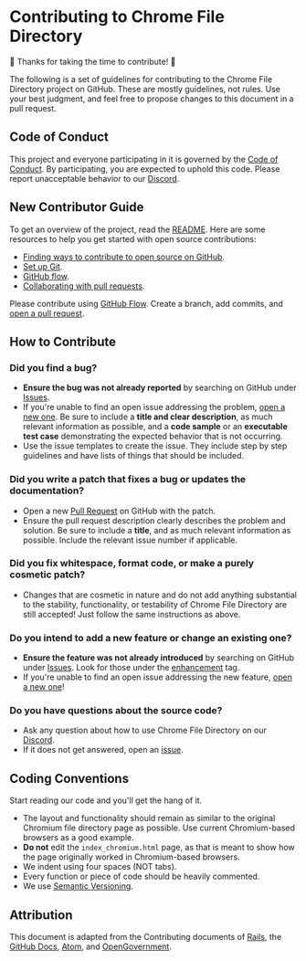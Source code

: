 # Contributing to Chrome File Directory

🎉 Thanks for taking the time to contribute! 🎉

The following is a set of guidelines for contributing to the Chrome File Directory project on GitHub. These are mostly guidelines, not rules. Use your best judgment, and feel free to propose changes to this document in a pull request.

## Code of Conduct

This project and everyone participating in it is governed by the [Code of Conduct](https://github.com/willtheorangeguy/Chrome-File-Directory/blob/main/CODE_OF_CONDUCT.md). By participating, you are expected to uphold this code. Please report unacceptable behavior to our [Discord](https://discord.gg/b7XPBfzZPC).

## New Contributor Guide

To get an overview of the project, read the [README](README.md). Here are some resources to help you get started with open source contributions:

- [Finding ways to contribute to open source on GitHub](https://docs.github.com/en/get-started/exploring-projects-on-github/finding-ways-to-contribute-to-open-source-on-github).
- [Set up Git](https://docs.github.com/en/get-started/quickstart/set-up-git).
- [GitHub flow](https://docs.github.com/en/get-started/quickstart/github-flow).
- [Collaborating with pull requests](https://docs.github.com/en/github/collaborating-with-pull-requests).

Please contribute using [GitHub Flow](https://guides.github.com/introduction/flow). Create a branch, add commits, and [open a pull request](https://github.com/willtheorangeguy/Chrome-File-Directory/compare).

## How to Contribute

### Did you find a bug?

- **Ensure the bug was not already reported** by searching on GitHub under [Issues](https://github.com/willtheorangeguy/Chrome-File-Directory/issues).
- If you're unable to find an open issue addressing the problem, [open a new one](https://github.com/willtheorangeguy/Chrome-File-Directory/issues/new). Be sure to include a **title and clear description**, as much relevant information as possible, and a **code sample** or an **executable test case** demonstrating the expected behavior that is not occurring.
- Use the issue templates to create the issue. They include step by step guidelines and have lists of things that should be included.

### Did you write a patch that fixes a bug or updates the documentation?

- Open a new [Pull Request](https://github.com/willtheorangeguy/Chrome-File-Directory/pulls) on GitHub with the patch.
- Ensure the pull request description clearly describes the problem and solution. Be sure to include a **title**, and as much relevant information as possible. Include the relevant issue number if applicable.

### Did you fix whitespace, format code, or make a purely cosmetic patch?

- Changes that are cosmetic in nature and do not add anything substantial to the stability, functionality, or testability of Chrome File Directory are still accepted! Just follow the same instructions as above.

### Do you intend to add a new feature or change an existing one?

- **Ensure the feature was not already introduced** by searching on GitHub under [Issues](https://github.com/willtheorangeguy/Chrome-File-Directory/issues). Look for those under the [enhancement](https://github.com/willtheorangeguy/Chrome-File-Directory/issues?q=is%3Aissue+is%3Aopen+label%3Aenhancement) tag.
- If you're unable to find an open issue addressing the new feature, [open a new one](https://github.com/willtheorangeguy/Chrome-File-Directory/issues/new)!

### Do you have questions about the source code?

- Ask any question about how to use Chrome File Directory on our [Discord](https://discord.gg/b7XPBfzZPC).
- If it does not get answered, open an [issue](https://github.com/willtheorangeguy/Chrome-File-Directory/issues/new).  

## Coding Conventions

Start reading our code and you'll get the hang of it.

- The layout and functionality should remain as similar to the original Chromium file directory page as possible. Use current Chromium-based browsers as a good example.
- **Do not** edit the `index_chromium.html` page, as that is meant to show how the page originally worked in Chromium-based browsers.
- We indent using four spaces (NOT tabs).
- Every function or piece of code should be heavily commented.
- We use [Semantic Versioning](https://semver.org/).

## Attribution

This document is adapted from the Contributing documents of [Rails](https://github.com/rails/rails/blob/main/CONTRIBUTING.md), the [GitHub Docs](https://github.com/github/docs/blob/main/CONTRIBUTING.md), [Atom](https://github.com/atom/atom/blob/master/CONTRIBUTING.md), and [OpenGovernment](https://github.com/opengovernment/opengovernment/blob/master/CONTRIBUTING.md?plain=1).  
